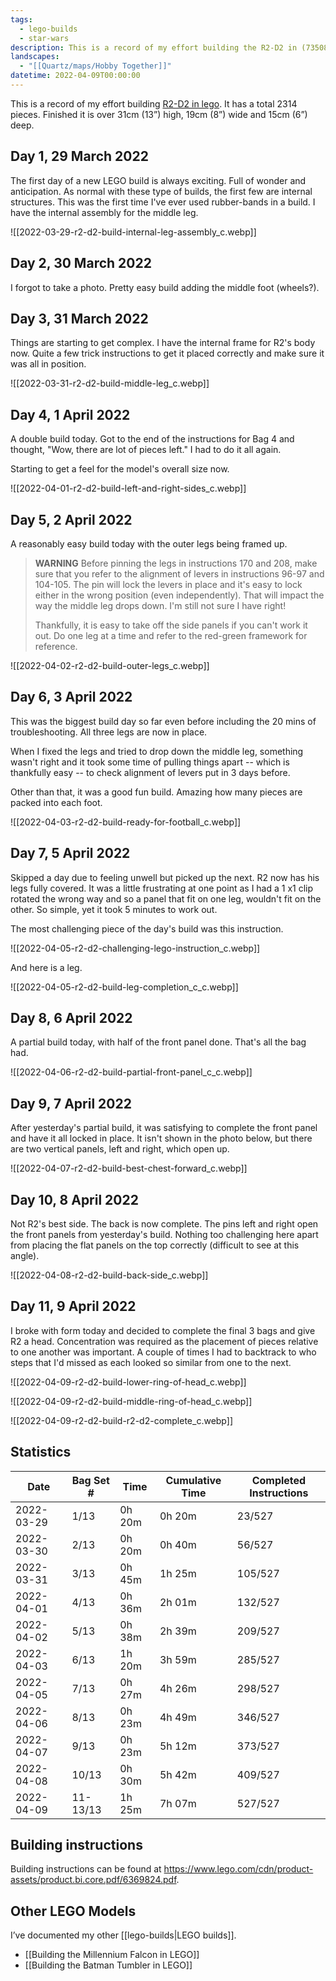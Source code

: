 ```yaml
---
tags:
  - lego-builds
  - star-wars
description: This is a record of my effort building the R2-D2 in (73508). It has a total 2314 pieces. Finished it is over 31cm (13”) high, 19cm (8”) wide and 15cm (6”) deep.
landscapes:
  - "[[Quartz/maps/Hobby Together]]"
datetime: 2022-04-09T00:00:00
---
```

This is a record of my effort building [R2-D2 in lego](https://www.lego.com/en-au/product/r2-d2-75308). It has a total 2314 pieces. Finished it is over 31cm (13”) high, 19cm (8”) wide and 15cm (6”) deep.

## Day 1, 29 March 2022

The first day of a new LEGO build is always exciting. Full of wonder and anticipation. As normal with these type of builds, the first few are internal structures. This was the first time I've ever used rubber-bands in a build. I have the internal assembly for the middle leg.

![[2022-03-29-r2-d2-build-internal-leg-assembly_c.webp]]

## Day 2, 30 March 2022

I forgot to take a photo. Pretty easy build adding the middle foot (wheels?).

## Day 3, 31 March 2022

Things are starting to get complex. I have the internal frame for R2's body now. Quite a few trick instructions to get it placed correctly and make sure it was all in position.

![[2022-03-31-r2-d2-build-middle-leg_c.webp]]

## Day 4, 1 April 2022

A double build today. Got to the end of the instructions for Bag 4 and thought, "Wow, there are lot of pieces left." I had to do it all again.

Starting to get a feel for the model's overall size now.

![[2022-04-01-r2-d2-build-left-and-right-sides_c.webp]]

## Day 5, 2 April 2022

A reasonably easy build today with the outer legs being framed up.

> **WARNING** Before pinning the legs in instructions 170 and 208, make sure that you refer to the alignment of levers in instructions 96-97 and 104-105. The pin will lock the levers in place and it's easy to lock either in the wrong position (even independently). That will impact the way the middle leg drops down. I'm still not sure I have right!
> 
> Thankfully, it is easy to take off the side panels if you can't work it out. Do one leg at a time and refer to the red-green framework for reference.

![[2022-04-02-r2-d2-build-outer-legs_c.webp]]

## Day 6, 3 April 2022

This was the biggest build day so far even before including the 20 mins of troubleshooting. All three legs are now in place.

When I fixed the legs and tried to drop down the middle leg, something wasn't right and it took some time of pulling things apart -- which is thankfully easy -- to check alignment of levers put in 3 days before.

Other than that, it was a good fun build. Amazing how many pieces are packed into each foot.

![[2022-04-03-r2-d2-build-ready-for-football_c.webp]]

## Day 7, 5 April 2022

Skipped a day due to feeling unwell but picked up the next. R2 now has his legs fully covered. It was a little frustrating at one point as I had a 1 x1 clip rotated the wrong way and so a panel that fit on one leg, wouldn't fit on the other. So simple, yet it took 5 minutes to work out.

The most challenging piece of the day's build was this instruction.

![[2022-04-05-r2-d2-challenging-lego-instruction_c.webp]]

And here is a leg.

![[2022-04-05-r2-d2-build-leg-completion_c_c.webp]]

## Day 8, 6 April 2022

A partial build today, with half of the front panel done. That's all the bag had.

![[2022-04-06-r2-d2-build-partial-front-panel_c_c.webp]]

## Day 9, 7 April 2022

After yesterday's partial build, it was satisfying to complete the front panel and have it all locked in place. It isn't shown in the photo below, but there are two vertical panels, left and right, which open up.

![[2022-04-07-r2-d2-build-best-chest-forward_c.webp]]

## Day 10, 8 April 2022

Not R2's best side. The back is now complete. The pins left and right open the front panels from yesterday's build. Nothing too challenging here apart from placing the flat panels on the top correctly (difficult to see at this angle).

![[2022-04-08-r2-d2-build-back-side_c.webp]]

## Day 11, 9 April 2022

I broke with form today and decided to complete the final 3 bags and give R2 a head. Concentration was required as the placement of pieces relative to one another was important. A couple of times I had to backtrack to who steps that I'd missed as each looked so similar from one to the next.

![[2022-04-09-r2-d2-build-lower-ring-of-head_c.webp]]

![[2022-04-09-r2-d2-build-middle-ring-of-head_c.webp]]

![[2022-04-09-r2-d2-build-r2-d2-complete_c.webp]]


## Statistics

| Date       | Bag Set \# | Time   | Cumulative Time | Completed Instructions |
| ---------- | ---------- | ------ | --------------- | ---------------------- |
| 2022-03-29 | 1/13       | 0h 20m | 0h 20m          | 23/527                 |
| 2022-03-30 | 2/13       | 0h 20m | 0h 40m          | 56/527                 |
| 2022-03-31 | 3/13       | 0h 45m | 1h 25m          | 105/527                |
| 2022-04-01 | 4/13       | 0h 36m | 2h 01m          | 132/527                |
| 2022-04-02 | 5/13       | 0h 38m | 2h 39m          | 209/527                |
| 2022-04-03 | 6/13       | 1h 20m | 3h 59m          | 285/527                |
| 2022-04-05 | 7/13       | 0h 27m | 4h 26m          | 298/527                |
| 2022-04-06 | 8/13       | 0h 23m | 4h 49m          | 346/527                |
| 2022-04-07 | 9/13       | 0h 23m | 5h 12m          | 373/527                |
| 2022-04-08 | 10/13      | 0h 30m | 5h 42m          | 409/527                |
| 2022-04-09 | 11-13/13   | 1h 25m | 7h 07m          | 527/527                |

## Building instructions

Building instructions can be found at https://www.lego.com/cdn/product-assets/product.bi.core.pdf/6369824.pdf.

## Other LEGO Models
I’ve documented my other [[lego-builds|LEGO builds]].
- [[Building the Millennium Falcon in LEGO]]
- [[Building the Batman Tumbler in LEGO]]
